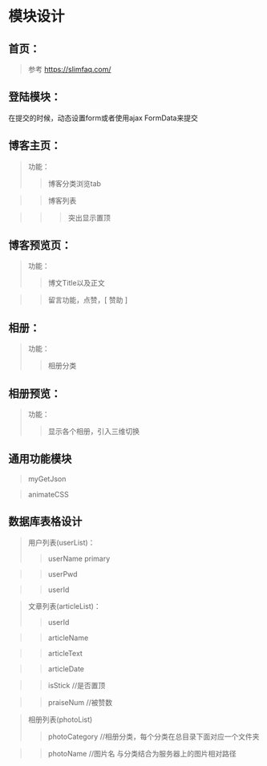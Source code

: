 
# 模块设计 #

## 首页：
> 参考 https://slimfaq.com/

## 登陆模块：
在提交的时候，动态设置form或者使用ajax  FormData来提交

## 博客主页：
> 功能：
>> 博客分类浏览tab

>> 博客列表

>>> 突出显示置顶

## 博客预览页：
> 功能：
>> 博文Title以及正文

>> 留言功能，点赞，[ 赞助 ]

## 相册：
> 功能：
>> 相册分类

## 相册预览：
> 功能：
>> 显示各个相册，引入三维切换



## 通用功能模块
> myGetJson

> animateCSS


## 数据库表格设计
> 用户列表(userList)：
>> userName   primary

>> userPwd

>> userId


> 文章列表(articleList)：
>> userId

>> articleName

>> articleText

>> articleDate

>> isStick   //是否置顶

>> praiseNum    //被赞数

> 相册列表(photoList)
>> photoCategory   //相册分类，每个分类在总目录下面对应一个文件夹

>> photoName    //图片名      与分类结合为服务器上的图片相对路径

